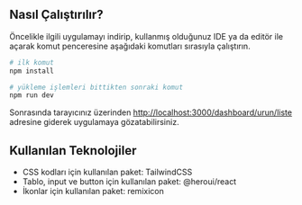 ## Nasıl Çalıştırılır?

Öncelikle ilgili uygulamayı indirip, kullanmış olduğunuz IDE ya da editör ile açarak komut penceresine aşağıdaki komutları sırasıyla çalıştırın.

```bash
# ilk komut
npm install

# yükleme işlemleri bittikten sonraki komut
npm run dev
```

Sonrasında tarayıcınız üzerinden [http://localhost:3000/dashboard/urun/liste](http://localhost:3000/dashboard/urun/liste) adresine giderek uygulamaya gözatabilirsiniz.

## Kullanılan Teknolojiler

- CSS kodları için kullanılan paket: TailwindCSS
- Tablo, input ve button için kullanılan paket: @heroui/react
- İkonlar için kullanılan paket: remixicon
